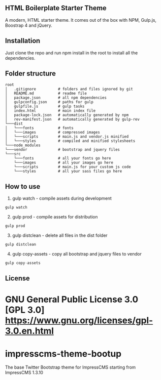 ## HTML Boilerplate Starter Theme

A modern, HTML starter theme. It comes out of the box with NPM, Gulp.js, Boostrap 4 and jQuery.

## Installation
Just clone the repo and run npm install in the root to install all the dependencies.

## Folder structure

```
root
│   .gitignore          # folders and files ignored by git
│   README.md           # readme file
│   package.json        # all npm dependencies  
│   gulpconfig.json     # paths for gulp
│   gulpfile.js         # gulp tasks
│   index.html          # main index file      
│   package-lock.json   # automatically generated by npm   
│   rev-manifest.json   # automatically generated by gulp-rev
└───dist              
│   └───fonts           # fonts
│   └───images          # compressed images
│   └───scripts         # main.js and vendor.js minified
│   └───styles          # compiled and minified stylesheets
└───node_modules
└───vendor              # bootstrap and jquery files
└───src
    └───fonts           # all your fonts go here
    └───images          # all your images go here
    └───scripts         # main.js for your custom js code
    └───styles          # all your sass files go here
```

## How to use
1. gulp watch - compile assets during development
```javascript
gulp watch
```

2. gulp prod - compile assets for distribution
```javascript
gulp prod
```

3. gulp distclean - delete all files in the dist folder
```javascript
gulp distclean
```

4. gulp copy-assets - copy all bootstrap and jquery files to vendor
```javascript
gulp copy-assets
```

## License

GNU General Public License 3.0
[GPL 3.0] https://www.gnu.org/licenses/gpl-3.0.en.html
=======
# impresscms-theme-bootup
The base Twitter Bootstrap theme for ImpressCMS starting from ImpressCMS 1.3.10